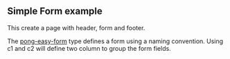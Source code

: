 ## Simple Form example
This create a page with header, form and footer.

The [pong-easy-form](https://github.com/ma-ha/rest-web-ui/tree/master/html/modules/pong-easyform) 
type defines a form using a naming convention. 
Using c1 and c2 will define two column to group the form fields. 
